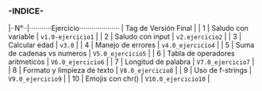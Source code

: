 

### -INDICE- 

|··N°··|···········Ejercicio····················  | Tag de Versión Final |
|  1   |     Saludo con variable                  | `v1.0-ejercicio1`    |
|  2   |     Saludo con input                     | `v2.ejercicio2`      |
|  3   |     Calcular edad                        | `v3.0`               |
|  4   |     Manejo de errores                    | `v4.0_ejercicio4`    |
|  5   |     Suma de cadenas vs numeros           | `V5.0_ejercicio5`    |
|  6   |     Tabla de operadores aritmeticos      | `V6.0_ejercicio6`    |
|  7   |     Longitud de palabra                  | `V7.0_ejercicio7`    |
|  8   |     Formato y limpieza de texto          | `V8.0_ejercicio8`    |
|  9   |     Uso de f-strings                     | `V9.0_ejercicio9`    |
|  10  |     Emojis con chr()                     | `V10.0_ejercicio10`  |










